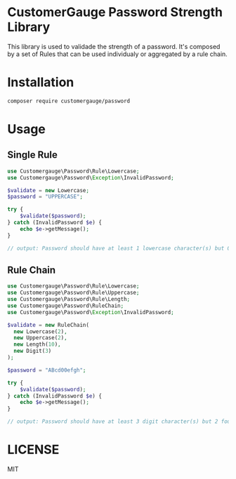 # CustomerGauge Password Strength Library

This library is used to validade the strength of a password. It's composed by a set of Rules that can be used individualy or aggregated by a rule chain.

# Installation

```bash
composer require customergauge/password
```
# Usage

## Single Rule

```php
use Customergauge\Password\Rule\Lowercase;
use Customergauge\Password\Exception\InvalidPassword;

$validate = new Lowercase;
$password = "UPPERCASE";

try {
    $validate($password);
} catch (InvalidPassword $e) {
    echo $e->getMessage();
}

// output: Password should have at least 1 lowercase character(s) but 0 found.
```

## Rule Chain

```php
use Customergauge\Password\Rule\Lowercase;
use Customergauge\Password\Rule\Uppercase;
use Customergauge\Password\Rule\Length;
use Customergauge\Password\RuleChain;
use Customergauge\Password\Exception\InvalidPassword;

$validate = new RuleChain(
  new Lowercase(2),
  new Uppercase(2),
  new Length(10),
  new Digit(3)
);

$password = "ABcd00efgh";

try {
    $validate($password);
} catch (InvalidPassword $e) {
    echo $e->getMessage();
}

// output: Password should have at least 3 digit character(s) but 2 found.
```

# LICENSE

MIT
